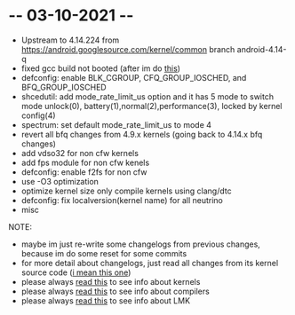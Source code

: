 # -- 03-10-2021 --
* Upstream to 4.14.224 from https://android.googlesource.com/kernel/common branch android-4.14-q
* fixed gcc build not booted (after im do <a href='https://github.com/ZyCromerZ/begonia_kernel/commit/3b07be6e5446fe015dda3a2dfca876deb6f0eacc'>this</a>)
* defconfig: enable BLK_CGROUP, CFQ_GROUP_IOSCHED, and BFQ_GROUP_IOSCHED
* shcedutil: add mode_rate_limit_us option and it has 5 mode to switch mode  unlock(0), battery(1),normal(2),performance(3), locked by kernel config(4)
* spectrum: set default mode_rate_limit_us to mode 4
* revert all bfq changes from 4.9.x kernels (going back to 4.14.x bfq changes)
* add vdso32 for non cfw kernels
* add fps module for non cfw kenels
* defconfig: enable f2fs for non cfw
* use -O3 optimization
* optimize kernel size only compile kernels using clang/dtc
* defconfig: fix localversion(kernel name) for all neutrino
* misc

NOTE:
* maybe im just re-write some changelogs from previous changes, because im do some reset for some commits
* for more detail about changelogs, just read all changes from its kernel source code (<a href='https://github.com/ZyCromerZ/begonia/blob/changelogs/README.MD#info-branch-kernel-for-begonia'>i mean this one</a>)
* please always <a href='https://github.com/ZyCromerZ/begonia/blob/changelogs/README.MD#info-kernel'>read this</a> to see info about kernels
* please always <a href='https://github.com/ZyCromerZ/begonia/blob/changelogs/about-compiler.MD'>read this</a> to see info about compilers
* please always <a href='https://github.com/ZyCromerZ/begonia/blob/changelogs/about-lmk.MD'>read this</a> to see info about LMK
